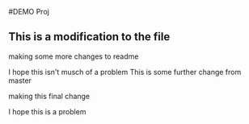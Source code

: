 #DEMO Proj
## This is a modification to the file

making some more changes to readme

I hope this isn't musch of a problem
This is some further change from master

making this final change

I hope this is a problem
